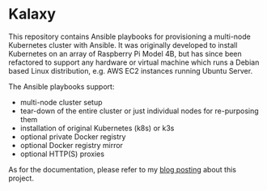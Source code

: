 # Kalaxy

This repository contains Ansible playbooks for provisioning a multi-node Kubernetes cluster with Ansible.
It was originally developed to install Kubernetes on an array of Raspberry Pi Model 4B, but has since been refactored to
support any hardware or virtual machine which runs a Debian based Linux distribution, e.g. AWS EC2 instances running Ubuntu
Server.

The Ansible playbooks support:

- multi-node cluster setup
- tear-down of the entire cluster or just individual nodes for re-purposing them
- installation of original Kubernetes (k8s) or k3s
- optional private Docker registry
- optional Docker registry mirror
- optional HTTP(S) proxies

As for the documentation, please refer to my
[blog posting](https://illegalexception.schlichtherle.de/kubernetes/2019/09/12/provisioning-a-kubernetes-cluster-on-raspberry-pi-with-ansible/)
about this project.

